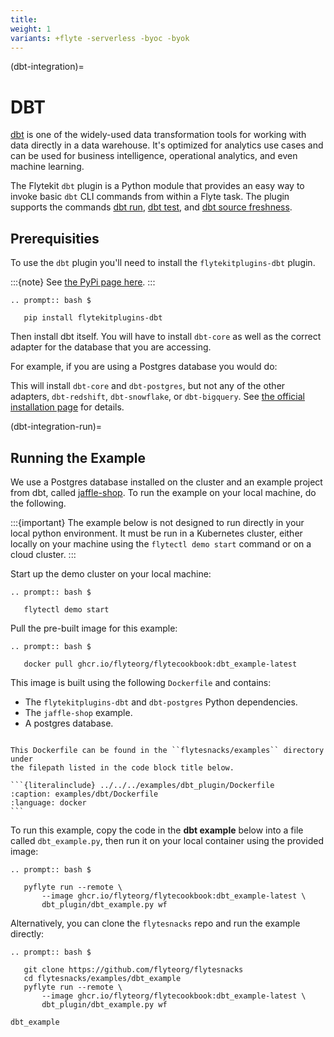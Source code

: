 ```yaml
---
title:
weight: 1
variants: +flyte -serverless -byoc -byok
---
```


(dbt-integration)=

# DBT



[dbt](https://www.getdbt.com/) is one of the widely-used data transformation
tools for working with data directly in a data warehouse. It's optimized for
analytics use cases and can be used for business intelligence, operational
analytics, and even machine learning.

The Flytekit `dbt` plugin is a Python module that provides an easy way to
invoke basic `dbt` CLI commands from within a Flyte task. The plugin supports
the commands [dbt run](https://docs.getdbt.com/reference/commands/run),
[dbt test](https://docs.getdbt.com/reference/commands/test), and
[dbt source freshness](https://docs.getdbt.com/reference/commands/source).

## Prerequisities

To use the `dbt` plugin you'll need to install the `flytekitplugins-dbt`
plugin.

:::{note}
See [the PyPi page here](https://pypi.org/project/flytekitplugins-dbt/).
:::

```{eval-rst}
.. prompt:: bash $

   pip install flytekitplugins-dbt
```

Then install dbt itself. You will have to install `dbt-core` as well as
the correct adapter for the database that you are accessing.

For example, if you are using a Postgres database you would do:



This will install `dbt-core` and `dbt-postgres`, but not any of the other
adapters, `dbt-redshift`, `dbt-snowflake`, or `dbt-bigquery`. See
[the official installation page](https://docs.getdbt.com/docs/get-started/pip-install)
for details.

(dbt-integration-run)=

## Running the Example

We use a Postgres database installed on the cluster and an example project from
dbt, called [jaffle-shop](https://github.com/dbt-labs/jaffle_shop).
To run the example on your local machine, do the following.

:::{important}
The example below is not designed to run directly in your local
python environment. It must be run in a Kubernetes cluster, either locally on
your machine using the `flytectl demo start` command or on a cloud cluster.
:::

Start up the demo cluster on your local machine:

```{eval-rst}
.. prompt:: bash $

   flytectl demo start
```

Pull the pre-built image for this example:

```{eval-rst}
.. prompt:: bash $

   docker pull ghcr.io/flyteorg/flytecookbook:dbt_example-latest
```

This image is built using the following `Dockerfile` and contains:

- The `flytekitplugins-dbt` and `dbt-postgres` Python dependencies.
- The `jaffle-shop` example.
- A postgres database.

````{dropdown} See Dockerfile

This Dockerfile can be found in the ``flytesnacks/examples`` directory under
the filepath listed in the code block title below.

```{literalinclude} ../../../examples/dbt_plugin/Dockerfile
:caption: examples/dbt/Dockerfile
:language: docker
```

````

To run this example, copy the code in the **dbt example** below into a file
called `dbt_example.py`, then run it on your local container using the
provided image:

```{eval-rst}
.. prompt:: bash $

   pyflyte run --remote \
       --image ghcr.io/flyteorg/flytecookbook:dbt_example-latest \
       dbt_plugin/dbt_example.py wf
```

Alternatively, you can clone the `flytesnacks` repo and run the example directly:

```{eval-rst}
.. prompt:: bash $

   git clone https://github.com/flyteorg/flytesnacks
   cd flytesnacks/examples/dbt_example
   pyflyte run --remote \
       --image ghcr.io/flyteorg/flytecookbook:dbt_example-latest \
       dbt_plugin/dbt_example.py wf
```

```{auto-examples-toc}
dbt_example
```
